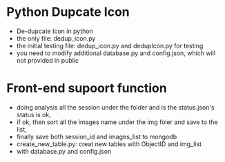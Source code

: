 # Python Dupcate Icon
- De-dupcate Icon in python
- the only file: dedup_icon.py
- the initial testing file: dedup_icon.py and dedupIcon.py for testing
- you need to modify additional database.py and config.json, which will not provided in public

# Front-end supoort function
- doing analysis all the session under the folder and is the status.json's status is ok, 
- if ok, then sort all the images name under the img foler and save to the list, 
- finally save both session_id and images_list to mongodb
- create_new_table.py: creat new tables with ObjectID and img_list
- with database.py and config.json
